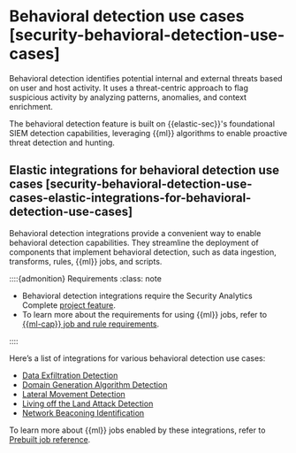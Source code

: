 # Behavioral detection use cases [security-behavioral-detection-use-cases]

Behavioral detection identifies potential internal and external threats based on user and host activity. It uses a threat-centric approach to flag suspicious activity by analyzing patterns, anomalies, and context enrichment.

The behavioral detection feature is built on {{elastic-sec}}'s foundational SIEM detection capabilities, leveraging {{ml}} algorithms to enable proactive threat detection and hunting.


## Elastic integrations for behavioral detection use cases [security-behavioral-detection-use-cases-elastic-integrations-for-behavioral-detection-use-cases] 

Behavioral detection integrations provide a convenient way to enable behavioral detection capabilities. They streamline the deployment of components that implement behavioral detection, such as data ingestion, transforms, rules, {{ml}} jobs, and scripts.

::::{admonition} Requirements
:class: note

* Behavioral detection integrations require the Security Analytics Complete [project feature](../../../deploy-manage/deploy/elastic-cloud/project-settings.md).
* To learn more about the requirements for using {{ml}} jobs, refer to [{{ml-cap}} job and rule requirements](../../../solutions/security/advanced-entity-analytics/machine-learning-job-rule-requirements.md).

::::


Here’s a list of integrations for various behavioral detection use cases:

* [Data Exfiltration Detection](https://docs.elastic.co/en/integrations/ded)
* [Domain Generation Algorithm Detection](https://docs.elastic.co/en/integrations/dga)
* [Lateral Movement Detection](https://docs.elastic.co/en/integrations/lmd)
* [Living off the Land Attack Detection](https://docs.elastic.co/en/integrations/problemchild)
* [Network Beaconing Identification](https://docs.elastic.co/en/integrations/beaconing)

To learn more about {{ml}} jobs enabled by these integrations, refer to [Prebuilt job reference](asciidocalypse://docs/docs-content/docs/reference/security/prebuilt-jobs.md).


